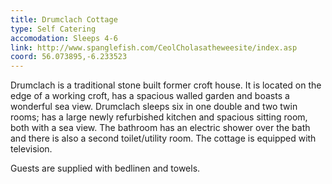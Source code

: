 ```yaml
---
title: Drumclach Cottage
type: Self Catering
accomodation: Sleeps 4-6
link: http://www.spanglefish.com/CeolCholasatheweesite/index.asp
coord: 56.073895,-6.233523
---
```


Drumclach is a traditional stone built former croft house. It is located on the edge of a working croft, has a spacious walled garden and boasts a wonderful sea view.  Drumclach sleeps six in one double and two twin rooms; has a large newly refurbished kitchen and spacious sitting room, both with a sea view.  The bathroom has an electric shower over the bath and there is also a second toilet/utility room.  The cottage is equipped with television.

Guests are supplied with bedlinen and towels.